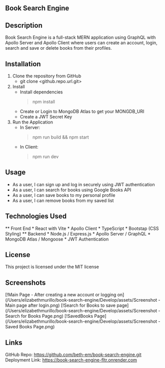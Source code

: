 ## Book Search Engine

## Description
Book Search Engine is a full-stack MERN application using GraphQL with Apollo Server and Apollo Client where users can create an account, login, search and save or delete books from their profiles.

## Installation
1. Clone the repository from GitHub
    * git clone <github.repo.url.git>
2. Install
    * Install dependencies
        > npm install
    * Create or Login to MongoDB Atlas to get your MONGDB_URI
    * Create a JWT Secret Key
3. Run the Application
    * In Server:
        > npm run build && npm start
    * In Client:
        > npm run dev

## Usage
* As a user, I can sign up and log in securely using JWT authentication
* As a user, I can search for books using Google Books API
* As a user, I can save books to my personal profile
* As a user, I can remove books from my saved list

## Technologies Used
** Front End
    * React with Vite
    * Apollo Client
    * TypeScript
    * Bootstap (CSS Styling)
** Backend
    * Node.js / Express.js
    * Apollo Server / GraphQL
    * MongoDB Atlas / Mongoose
    * JWT Authentication
## License
This project is licensed under the MIT license

## Screenshots
[!Main Page - After creating a new account or logging on](/Users/elizabethmurillo/book-search-engine/Develop/assets/Screenshot - Main page after login.png)
[!Search for Books to save page](/Users/elizabethmurillo/book-search-engine/Develop/assets/Screenshot - Search for Books Page.png)
[!SavedBooks Page](/Users/elizabethmurillo/book-search-engine/Develop/assets/Screenshot - Saved Books Page.png)

## Links
GitHub Repo: https://github.com/beth-em/book-search-engine.git
Deployment Link: https://book-search-engine-fltr.onrender.com
